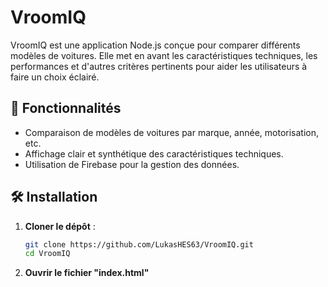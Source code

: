 # VroomIQ

VroomIQ est une application Node.js conçue pour comparer différents modèles de voitures. Elle met en avant les caractéristiques techniques, les performances et d'autres critères pertinents pour aider les utilisateurs à faire un choix éclairé.

## 🚀 Fonctionnalités
- Comparaison de modèles de voitures par marque, année, motorisation, etc.
- Affichage clair et synthétique des caractéristiques techniques.
- Utilisation de Firebase pour la gestion des données.

## 🛠️ Installation

1. **Cloner le dépôt** :
   ```bash
   git clone https://github.com/LukasHES63/VroomIQ.git
   cd VroomIQ
2. **Ouvrir le fichier "index.html"**
 
